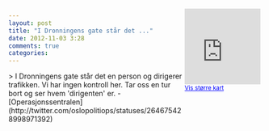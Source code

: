 ```yaml
---
layout: post
title: "I Dronningens gate står det ..."
date: 2012-11-03 3:28
comments: true
categories: 
---
```

<div style="float:right; margin:5px; position:relative;top:-130px;"><iframe width="150" height="150" frameborder="0" scrolling="no" marginheight="0" marginwidth="0" src="http://maps.google.com/maps?q=Dronningens%20gate,+Oslo&hl=no&t=m&z=14&output=embed&iwloc=&"></iframe><br/><small><a href="http://maps.google.com/maps?q=Dronningens%20gate,+Oslo&hl=no&t=m&z=14&source=embed&iwloc=A" style="color:#0000FF;text-align:left" target="_new">Vis st&oslash;rre kart</a></small></div>
> I Dronningens gate står det en person og dirigerer trafikken. Vi har ingen kontroll her. Tar oss en tur bort og ser hvem 'dirigenten' er. 
- [Operasjonssentralen](http://twitter.com/oslopolitiops/statuses/264675428998971392)
